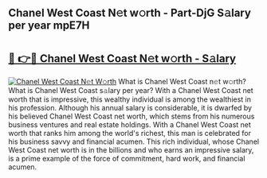 ## Chanel West Coast N𝚎t w𝚘rth - Part-DjG S𝚊lary per year mpE7H

# <h2><a href="http://gc054wh.nevu.top/?p=Chanel+West+Coast">🔗 👉🔴 Chanel West Coast N𝚎t w𝚘rth - S𝚊lary</a></h2>

[![Chanel West Coast N𝚎t W𝚘rth](https://i.imgur.com/Oavwk0R.jpeg)](http://gc054wh.nevu.top/?p=Chanel+West+Coast)
What is Chanel West Coast n𝚎t w𝚘rth? What is Chanel West Coast s𝚊lary per year?
With a Chanel West Coast net worth that is impressive, this wealthy individual is among the wealthiest in his profession. Although his annual salary is considerable, it is dwarfed by his believed Chanel West Coast net worth, which stems from his numerous business ventures and real estate holdings. With a Chanel West Coast net worth that ranks him among the world's richest, this man is celebrated for his business savvy and financial acumen. This rich individual, whose Chanel West Coast net worth is in the billions and who earns an impressive salary, is a prime example of the force of commitment, hard work, and financial acumen.
